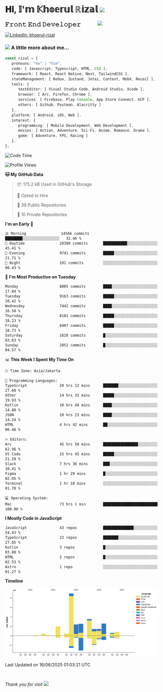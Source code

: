 <h1> 𝐇𝐢, 𝕀'𝕞 𝕂𝕙𝕠𝕖𝕣𝕦𝕝 ℝ𝕚𝕫𝕒𝕝 <img src="https://media.giphy.com/media/mGcNjsfWAjY5AEZNw6/giphy.gif" width="50"></h1>
<img align='right' src="https://media.giphy.com/media/v1.Y2lkPTc5MGI3NjExOWI2ajR2NGJubzBsZHFuaHMwajRrcDNsNXJwOG8yb3F0NjhkNXF4OSZlcD12MV9pbnRlcm5hbF9naWZfYnlfaWQmY3Q9cw/fkZukR450RQ1qnGaq9/giphy.gif" width="200">
<strong style="font-size:20px;">𝙵𝚛𝚘𝚗𝚝 𝙴𝚗𝚍 𝙳𝚎𝚟𝚎𝚕𝚘𝚙𝚎𝚛</strong>
</p></em>

[![LinkedIn: khoerul-rizal](https://img.shields.io/badge/khoerul--rizal-blue?style=flat-square&logo=Linkedin&logoColor=white&link=https://www.linkedin.com/in/khoerul-rizal/)](https://www.linkedin.com/in/khoerul-rizal/)

### <img src="https://media.giphy.com/media/VgCDAzcKvsR6OM0uWg/giphy.gif" width="50"> A little more about me...

```typescript
const rizal = {
   pronouns: "he" | "him",
   code: [ Javascript, Typescript, HTML, CSS ],
   framework: [ React, React Native, Next, TailwindCSS ],
   stateManagement: [ Redux, Zustand, Jotai, Context, MobX, Recoil ],
   tools: {
      textEditor: [ Visual Studio Code, Android Studio, Xcode ],
      browser: [ Arc, Firefox, Chrome ],
      services: [ Firebase, Play Console, App Store Connect, GCP ],
      others: [ Github, Postman, Alacritty ]
   },
   platform: [ Android, iOS, Web ],
   interest: {
      programming: [ Mobile Development, Web Development ],
      movies: [ Action, Adventure, Sci-Fi, Anime, Romance, Drama ],
      game: [ Adventure, FPS, Racing ]
   },
};
```

<!--START_SECTION:waka-->
![Code Time](http://img.shields.io/badge/Code%20Time-3%2C090%20hrs%2028%20mins-blue)

![Profile Views](http://img.shields.io/badge/Profile%20Views-0-blue)

**🐱 My GitHub Data** 

> 📦 175.2 kB Used in GitHub's Storage 
 > 
> 💼 Opted to Hire
 > 
> 📜 39 Public Repositories 
 > 
> 🔑 10 Private Repositories 
 > 
**I'm an Early 🐤** 

```text
🌞 Morning                14566 commits       ████████░░░░░░░░░░░░░░░░░   32.46 % 
🌆 Daytime                20380 commits       ███████████░░░░░░░░░░░░░░   45.41 % 
🌃 Evening                9741 commits        █████░░░░░░░░░░░░░░░░░░░░   21.71 % 
🌙 Night                  191 commits         ░░░░░░░░░░░░░░░░░░░░░░░░░   00.43 % 
```
📅 **I'm Most Productive on Tuesday** 

```text
Monday                   8005 commits        ████░░░░░░░░░░░░░░░░░░░░░   17.84 % 
Tuesday                  9163 commits        █████░░░░░░░░░░░░░░░░░░░░   20.42 % 
Wednesday                7442 commits        ████░░░░░░░░░░░░░░░░░░░░░   16.58 % 
Thursday                 8181 commits        █████░░░░░░░░░░░░░░░░░░░░   18.23 % 
Friday                   8407 commits        █████░░░░░░░░░░░░░░░░░░░░   18.73 % 
Saturday                 1628 commits        █░░░░░░░░░░░░░░░░░░░░░░░░   03.63 % 
Sunday                   2052 commits        █░░░░░░░░░░░░░░░░░░░░░░░░   04.57 % 
```


📊 **This Week I Spent My Time On** 

```text
🕑︎ Time Zone: Asia/Jakarta

💬 Programming Languages: 
TypeScript               20 hrs 12 mins      ███████░░░░░░░░░░░░░░░░░░   27.68 % 
Other                    14 hrs 33 mins      █████░░░░░░░░░░░░░░░░░░░░   19.93 % 
Kotlin                   10 hrs 48 mins      ████░░░░░░░░░░░░░░░░░░░░░   14.80 % 
JSON                     10 hrs 23 mins      ████░░░░░░░░░░░░░░░░░░░░░   14.24 % 
HTML                     4 hrs 42 mins       ██░░░░░░░░░░░░░░░░░░░░░░░   06.46 % 

🔥 Editors: 
Arc                      45 hrs 58 mins      ████████████████░░░░░░░░░   62.96 % 
VS Code                  15 hrs 45 mins      █████░░░░░░░░░░░░░░░░░░░░   21.59 % 
Slack                    7 hrs 36 mins       ███░░░░░░░░░░░░░░░░░░░░░░   10.41 % 
Figma                    1 hr 29 mins        █░░░░░░░░░░░░░░░░░░░░░░░░   02.05 % 
Terminal                 1 hr 18 mins        ░░░░░░░░░░░░░░░░░░░░░░░░░   01.78 % 

💻 Operating System: 
Mac                      73 hrs 1 min        █████████████████████████   100.00 % 
```

**I Mostly Code in JavaScript** 

```text
JavaScript               43 repos            ██████████████░░░░░░░░░░░   54.43 % 
TypeScript               22 repos            ███████░░░░░░░░░░░░░░░░░░   27.85 % 
Kotlin                   3 repos             █░░░░░░░░░░░░░░░░░░░░░░░░   03.80 % 
HTML                     2 repos             █░░░░░░░░░░░░░░░░░░░░░░░░   02.53 % 
Astro                    1 repo              ░░░░░░░░░░░░░░░░░░░░░░░░░   01.27 % 
```



**Timeline**

![Lines of Code chart](https://raw.githubusercontent.com/khoerulrizal/khoerulrizal/main/assets/bar_graph.png)


 Last Updated on 16/06/2025 01:03:21 UTC
<!--END_SECTION:waka-->
</details>
<br/>

<em>Thank you for visit</em> <img src="https://media.giphy.com/media/v1.Y2lkPTc5MGI3NjExcHdvNm1qZWtjaGw0ZjdwM3Z3NnY2dHlueTVuODBta2FiY20wM2YybSZlcD12MV9pbnRlcm5hbF9naWZfYnlfaWQmY3Q9cw/tV25tpdKqdFa9x81k2/giphy.gif" width="40">
